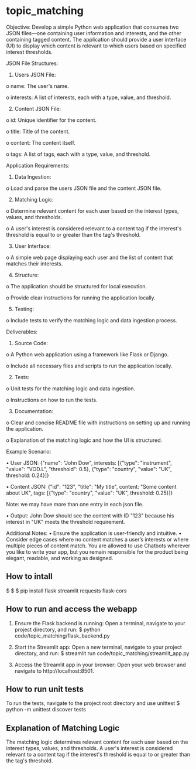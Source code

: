 # topic_matching

Objective:
Develop a simple Python web application that consumes two JSON files—one containing user information and interests, and the other containing tagged content. The application should provide a user interface (UI) to display which content is relevant to which users based on specified interest thresholds.

JSON File Structures:

1.	Users JSON File: 

o	name: The user's name.

o	interests: A list of interests, each with a type, value, and threshold.


2.	Content JSON File: 

o	id: Unique identifier for the content.

o	title: Title of the content.

o	content: The content itself.

o	tags: A list of tags, each with a type, value, and threshold.


Application Requirements:

1.	Data Ingestion: 

o	Load and parse the users JSON file and the content JSON file.


2.	Matching Logic: 

o	Determine relevant content for each user based on the interest types, values, and thresholds.

o	A user's interest is considered relevant to a content tag if the interest's threshold is equal to or greater than the tag's threshold.


3.	User Interface: 

o	A simple web page displaying each user and the list of content that matches their interests.


4.	Structure: 

o	The application should be structured for local execution.

o	Provide clear instructions for running the application locally.


5.	Testing: 

o	Include tests to verify the matching logic and data ingestion process.


Deliverables:

1.	Source Code: 

o	A Python web application using a framework like Flask or Django.

o	Include all necessary files and scripts to run the application locally.


2.	Tests: 

o	Unit tests for the matching logic and data ingestion.

o	Instructions on how to run the tests.

3.	Documentation: 

o	Clear and concise README file with instructions on setting up and running the application.

o	Explanation of the matching logic and how the UI is structured.


Example Scenario:

•	User JSON: {"name": "John Dow", interests: [{"type": "instrument", "value": "VOD.L", "threshold": 0.5}, {"type": "country", "value": "UK", threshold: 0.24}]}

•	Content JSON: {"id": "123", "title": "My title", content: "Some content about UK", tags: [{"type": "country", "value": "UK", threshold: 0.25}]}

Note: we may have more than one entry in each json file.

•	Output: John Dow should see the content with ID "123" because his interest in "UK" meets the threshold requirement.


Additional Notes:
•	Ensure the application is user-friendly and intuitive.
•	Consider edge cases where no content matches a user’s interests or where multiple pieces of content match.
You are allowed to use Chatbots wherever you like to write your app, but you remain responsible for the product being elegant, readable, and working as designed.


## How to intall

$
$
$ pip install flask streamlit requests flask-cors


## How to run and access the webapp

1. Ensure the Flask backend is running:
Open a terminal, navigate to your project directory, and run:
$ python code/topic_matching/flask_backend.py

2. Start the Streamlit app:
Open a new terminal, navigate to your project directory, and run:
$ streamlit run code/topic_matching/streamlit_app.py

3. Access the Streamlit app in your browser:
Open your web browser and navigate to http://localhost:8501.


## How to run unit tests

To run the tests, navigate to the project root directory and use unittest
$ python -m unittest discover tests


## Explanation of Matching Logic

The matching logic determines relevant content for each user based on the interest types, values, and thresholds. A user's interest is considered relevant to a content tag if the interest's threshold is equal to or greater than the tag's threshold.
